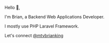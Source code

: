 Hello 👋,

I'm Brian, a Backend Web Applications Developer.

I mostly use PHP Laravel Framework.

Let's connect [@mtvbrianking](https://twitter.com/mtvbrianking)
